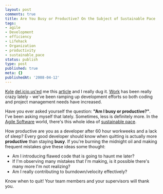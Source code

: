 ```yaml
---
layout: post
comments: true
title: Are You Busy or Productive? On the Subject of Sustainable Pace
tags:
- agile
- Development
- efficiency
- Lifehack
- Organization
- productivity
- sustainable_pace
status: publish
type: post
published: true
meta: {}
publishedAt: '2008-04-12'
---
```


[Kyle](http://www.somedirection.com) [del.icio.us'ed](http://del.icio.us) me this [article](http://30sleeps.com/blog/2007/12/16/busy-vs-productive/) and I really dug it. [Work](http://www.secondrotation.com) has been really crazy lately - we've been ramping up development efforts so both coding and project management needs have increased. 

Have you ever asked yourself the question: __"Am I busy or productive?"__. I've been asking myself that lately. Sometimes, less is definitely more. In the [Agile Software](http://en.wikipedia.org/wiki/Agile_software_development) world, there's this whole idea of [sustainable pace](http://www.langrsoft.com/articles/sustainablePace.shtml).

How productive are you as a developer after 60 hour workweeks and a lack of sleep? Every good developer should know when quitting is actually more __productive__ than staying __busy__. If you're burning the midnight oil and making frequent mistakes give these ideas some thought:

* Am I introducing flawed code that is going to haunt me later? 
* If I'm observing many mistakes that I'm making, is it possible there's many more I'm not realizing?
* Am I really contributing to burndown/velocity effectively?

Know when to quit! Your team members and your supervisors will thank you.
